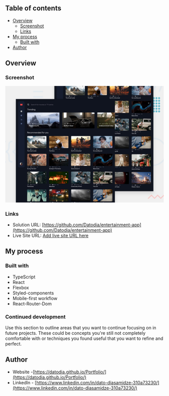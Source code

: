 
## Table of contents

- [Overview](#overview)
  - [Screenshot](#screenshot)
  - [Links](#links)
- [My process](#my-process)
  - [Built with](#built-with)
- [Author](#author)

## Overview

### Screenshot

![assets/preview.jpg](./public/assets/preview.jpg)


### Links

- Solution URL: [https://github.com/Datodia/entertainment-app](https://github.com/Datodia/entertainment-app)
- Live Site URL: [Add live site URL here](https://your-live-site-url.com)

## My process

### Built with

- TypeScript
- React
- Flexbox
- Styled-components
- Mobile-first workflow
- React-Router-Dom



### Continued development

Use this section to outline areas that you want to continue focusing on in future projects. These could be concepts you're still not completely comfortable with or techniques you found useful that you want to refine and perfect.


## Author

- Website -[https://datodia.github.io/Portfolio/](https://datodia.github.io/Portfolio/)
- LinkedIn - [https://www.linkedin.com/in/dato-diasamidze-310a73230/](https://www.linkedin.com/in/dato-diasamidze-310a73230/)


